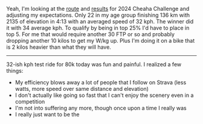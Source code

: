Yeah, I'm looking at the [route](https://ridewithgps.com/routes/42816945) and [results](https://www.cheahachallenge.com/Race/Results/133850#resultSetId-460742;perpage:100) for 2024 Cheaha Challenge and adjusting my expectations. Only 22 in my age group finishing 136 km with 2135 of elevation in 4:13 with an averaged speed of 32 kph. The winner did it with 34 average kph. To qualify by being in top 25% I'd have to place in top 5. For me that would require another 30 FTP or so and probably dropping another 10 kilos to get my W/kg up. Plus I'm doing it on a bike that is 2 kilos heavier than what they will have.

----

32-ish kph test ride for 80k today was fun and painful. I realized a few things:

- My efficiency blows away a lot of people that I follow on Strava (less watts, more speed over same distance and elevation)
- I don't actually like going so fast that I can't enjoy the scenery even in a competition
- I'm not into suffering any more, though once upon a time I really was
- I really just want to be the